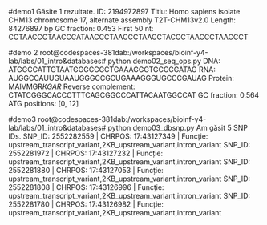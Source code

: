 #demo1
Găsite 1 rezultate.
ID: 2194972897
Titlu: Homo sapiens isolate CHM13 chromosome 17, alternate assembly T2T-CHM13v2.0
Length: 84276897 bp
GC fraction: 0.453
First 50 nt: CCTAACCCTAACCCATAACCCTAACCCTAACCTACCCTAACCCTAACCCT

#demo 2
root@codespaces-381dab:/workspaces/bioinf-y4-lab/labs/01_intro&databases# python demo02_seq_ops.py
DNA: ATGGCCATTGTAATGGGCCGCTGAAAGGGTGCCCGATAG
RNA: AUGGCCAUUGUAAUGGGCCGCUGAAAGGGUGCCCGAUAG
Protein: MAIVMGR*KGAR*
Reverse complement: CTATCGGGCACCCTTTCAGCGGCCCATTACAATGGCCAT
GC fraction: 0.564
ATG positions: [0, 12]

#demo3
root@codespaces-381dab:/workspaces/bioinf-y4-lab/labs/01_intro&databases# python demo03_dbsnp.py
Am găsit 5 SNP IDs.
SNP_ID: 2552282559 | CHRPOS: 17:43127349 | Funcție: upstream_transcript_variant,2KB_upstream_variant,intron_variant
SNP_ID: 2552281972 | CHRPOS: 17:43127232 | Funcție: upstream_transcript_variant,2KB_upstream_variant,intron_variant
SNP_ID: 2552281880 | CHRPOS: 17:43127053 | Funcție: upstream_transcript_variant,2KB_upstream_variant,intron_variant
SNP_ID: 2552281808 | CHRPOS: 17:43126996 | Funcție: upstream_transcript_variant,2KB_upstream_variant,intron_variant
SNP_ID: 2552281780 | CHRPOS: 17:43126982 | Funcție: upstream_transcript_variant,2KB_upstream_variant,intron_variant